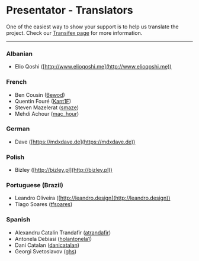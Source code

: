 Presentator - Translators
======================================================================

One of the easiest way to show your support is to help us translate the project.
Check our [Transifex page](https://www.transifex.com/presentatorio/web-platflorm) for more information.

---

### Albanian

- Elio Qoshi ([http://www.elioqoshi.me](http://www.elioqoshi.me))


### French

- Ben Cousin ([Bewod](https://www.transifex.com/user/profile/Bewod/))
- Quentin Fouré ([Kant1F](https://www.transifex.com/user/profile/Kant1F/))
- Steven Mazelerat ([smaze](https://www.transifex.com/user/profile/smaze/))
- Mehdi Achour ([mac_hour](https://www.transifex.com/user/profile/mac_hour/))


### German

- Dave ([https://mdxdave.de](https://mdxdave.de))


### Polish

- Bizley ([http://bizley.pl](http://bizley.pl))


### Portuguese (Brazil)

- Leandro Oliveira ([http://leandro.design](http://leandro.design))
- Tiago Soares ([tfsoares](https://www.transifex.com/user/profile/tfsoares/))


### Spanish

- Alexandru Catalin Trandafir ([atrandafir](https://www.transifex.com/user/profile/atrandafir/))
- Antonela Debiasi ([holantonela1](https://www.transifex.com/user/profile/holantonela1/))
- Dani Catalan ([danicatalan](https://www.transifex.com/user/profile/danicatalan/))
- Georgi Svetoslavov ([ghs](https://www.transifex.com/user/profile/ghs/))
